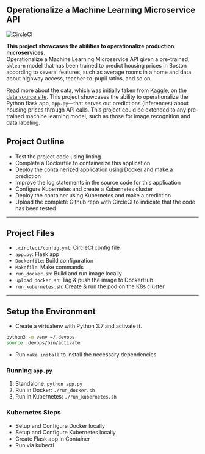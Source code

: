 ## Operationalize a Machine Learning Microservice API

[![CircleCI](https://dl.circleci.com/status-badge/img/gh/GithiuIsaac/flaskapi-k8s/tree/main.svg?style=svg)](https://dl.circleci.com/status-badge/redirect/gh/GithiuIsaac/flaskapi-k8s/tree/main)

**This project showcases the abilities to operationalize production microservices.**  
Operationalize a Machine Learning Microservice API given a pre-trained, `sklearn` model that has been trained
to predict housing prices in Boston according to several features, such as average rooms in a home and data about 
highway access, teacher-to-pupil ratios, and so on. 

Read more about the data, which was initially taken from Kaggle, on [the data source site](https://www.kaggle.com/c/boston-housing). 
This project showcases the ability to operationalize the Python flask app, `app.py`—that serves out predictions (inferences) 
about housing prices through API calls. This project could be extended to any pre-trained machine learning model, 
such as those for image recognition and data labeling.

## Project Outline
* Test the project code using linting
* Complete a Dockerfile to containerize this application
* Deploy the containerized application using Docker and make a prediction
* Improve the log statements in the source code for this application
* Configure Kubernetes and create a Kubernetes cluster
* Deploy the container using Kubernetes and make a prediction
* Upload the complete Github repo with CircleCI to indicate that the code has been tested

---
## Project Files
* `.circleci/config.yml`: CircleCI config file
* `app.py`: Flask app
* `Dockerfile`: Build configuration
* `Makefile`: Make commands
* `run_docker.sh`: Build and run image locally
* `upload_docker.sh`: Tag & push the image to DockerHub
* `run_kubernetes.sh`: Create & run the pod on the K8s cluster
---
## Setup the Environment

* Create a virtualenv with Python 3.7 and activate it.
```bash
python3 -m venv ~/.devops
source .devops/bin/activate
```
* Run `make install` to install the necessary dependencies

### Running `app.py`

1. Standalone:  `python app.py`
2. Run in Docker:  `./run_docker.sh`
3. Run in Kubernetes:  `./run_kubernetes.sh`

### Kubernetes Steps

* Setup and Configure Docker locally
* Setup and Configure Kubernetes locally
* Create Flask app in Container
* Run via kubectl
